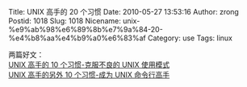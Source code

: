 Title: UNIX 高手的 20 个习惯
Date: 2010-05-27 13:53:16
Author: zrong
Postid: 1018
Slug: 1018
Nicename: unix-%e9%ab%98%e6%89%8b%e7%9a%84-20-%e4%b8%aa%e4%b9%a0%e6%83%af
Category: use
Tags: linux

两篇好文：  
[UNIX 高手的 10 个习惯-克服不良的 UNIX
使用模式](http://www.ibm.com/developerworks/cn/aix/library/au-badunixhabits.html)  
[UNIX 高手的另外 10 个习惯-成为 UNIX
命令行高手](https://www.ibm.com/developerworks/cn/aix/library/au-unixtips/)

